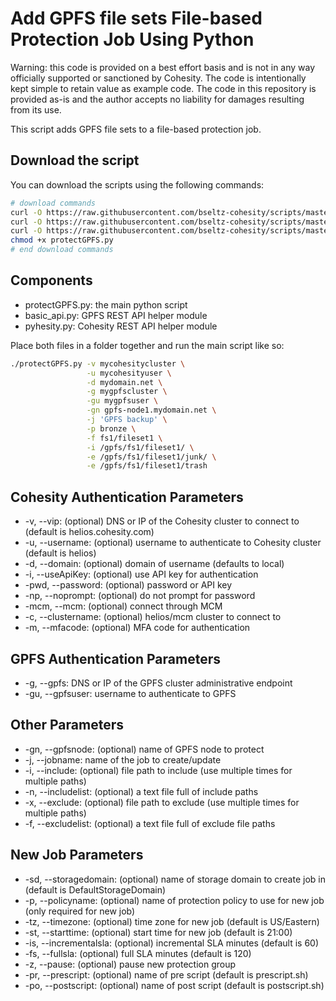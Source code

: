 # Add GPFS file sets File-based Protection Job Using Python

Warning: this code is provided on a best effort basis and is not in any way officially supported or sanctioned by Cohesity. The code is intentionally kept simple to retain value as example code. The code in this repository is provided as-is and the author accepts no liability for damages resulting from its use.

This script adds GPFS file sets to a file-based protection job.

## Download the script

You can download the scripts using the following commands:

```bash
# download commands
curl -O https://raw.githubusercontent.com/bseltz-cohesity/scripts/master/python/protectGPFS/protectGPFS.py
curl -O https://raw.githubusercontent.com/bseltz-cohesity/scripts/master/python/basic_api/basic_api.py
curl -O https://raw.githubusercontent.com/bseltz-cohesity/scripts/master/python/pyhesity.py
chmod +x protectGPFS.py
# end download commands
```

## Components

* protectGPFS.py: the main python script
* basic_api.py: GPFS REST API helper module
* pyhesity.py: Cohesity REST API helper module

Place both files in a folder together and run the main script like so:

```bash
./protectGPFS.py -v mycohesitycluster \
                 -u mycohesityuser \
                 -d mydomain.net \
                 -g mygpfscluster \
                 -gu mygpfsuser \
                 -gn gpfs-node1.mydomain.net \
                 -j 'GPFS backup' \
                 -p bronze \
                 -f fs1/fileset1 \
                 -i /gpfs/fs1/fileset1/ \
                 -e /gpfs/fs1/fileset1/junk/ \
                 -e /gpfs/fs1/fileset1/trash
```

## Cohesity Authentication Parameters

* -v, --vip: (optional) DNS or IP of the Cohesity cluster to connect to (default is helios.cohesity.com)
* -u, --username: (optional) username to authenticate to Cohesity cluster (default is helios)
* -d, --domain: (optional) domain of username (defaults to local)
* -i, --useApiKey: (optional) use API key for authentication
* -pwd, --password: (optional) password or API key
* -np, --noprompt: (optional) do not prompt for password
* -mcm, --mcm: (optional) connect through MCM
* -c, --clustername: (optional) helios/mcm cluster to connect to
* -m, --mfacode: (optional) MFA code for authentication

## GPFS Authentication Parameters

* -g, --gpfs: DNS or IP of the GPFS cluster administrative endpoint
* -gu, --gpfsuser: username to authenticate to GPFS

## Other Parameters

* -gn, --gpfsnode: (optional) name of GPFS node to protect
* -j, --jobname: name of the job to create/update
* -i, --include: (optional) file path to include (use multiple times for multiple paths)
* -n, --includelist: (optional) a text file full of include paths
* -x, --exclude: (optional) file path to exclude (use multiple times for multiple paths)
* -f, --excludelist: (optional) a text file full of exclude file paths

## New Job Parameters

* -sd, --storagedomain: (optional) name of storage domain to create job in (default is DefaultStorageDomain)
* -p, --policyname: (optional) name of protection policy to use for new job (only required for new job)
* -tz, --timezone: (optional) time zone for new job (default is US/Eastern)
* -st, --starttime: (optional) start time for new job (default is 21:00)
* -is, --incrementalsla: (optional) incremental SLA minutes (default is 60)
* -fs, --fullsla: (optional) full SLA minutes (default is 120)
* -z, --pause: (optional) pause new protection group
* -pr, --prescript: (optional) name of pre script (default is prescript.sh)
* -po, --postscript: (optional) name of post script (default is postscript.sh)
